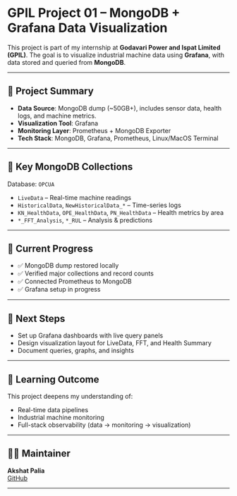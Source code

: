 

# GPIL Project 01 – MongoDB + Grafana Data Visualization

This project is part of my internship at **Godavari Power and Ispat Limited (GPIL)**. The goal is to visualize industrial machine data using **Grafana**, with data stored and queried from **MongoDB**.

---

## 📌 Project Summary

- **Data Source**: MongoDB dump (~50GB+), includes sensor data, health logs, and machine metrics.
- **Visualization Tool**: Grafana
- **Monitoring Layer**: Prometheus + MongoDB Exporter
- **Tech Stack**: MongoDB, Grafana, Prometheus, Linux/MacOS Terminal

---

## 📁 Key MongoDB Collections

Database: `OPCUA`

- `LiveData` – Real-time machine readings
- `HistoricalData`, `NewHistoricalData_*` – Time-series logs
- `KN_HealthData`, `OPE_HealthData`, `PN_HealthData` – Health metrics by area
- `*_FFT_Analysis`, `*_RUL` – Analysis & predictions

---

## 🚀 Current Progress

- ✅ MongoDB dump restored locally
- ✅ Verified major collections and record counts
- ✅ Connected Prometheus to MongoDB
- ✅ Grafana setup in progress

---

## 🔧 Next Steps

- Set up Grafana dashboards with live query panels
- Design visualization layout for LiveData, FFT, and Health Summary
- Document queries, graphs, and insights

---

## 🧠 Learning Outcome

This project deepens my understanding of:

- Real-time data pipelines
- Industrial machine monitoring
- Full-stack observability (data → monitoring → visualization)

---

## 👨‍💻 Maintainer

**Akshat Palia**  
[GitHub](https://github.com/Akshat-palia)

---

